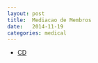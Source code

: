 ```yaml
---
layout: post
title:  Mediacao de Membros
date:   2014-11-19
categories: medical
---
```


* [CD](https://docs.google.com/uc?authuser=0&id=0B4MwBWDwfaPEMXdOb3lnRzU1bUk&export=download)
